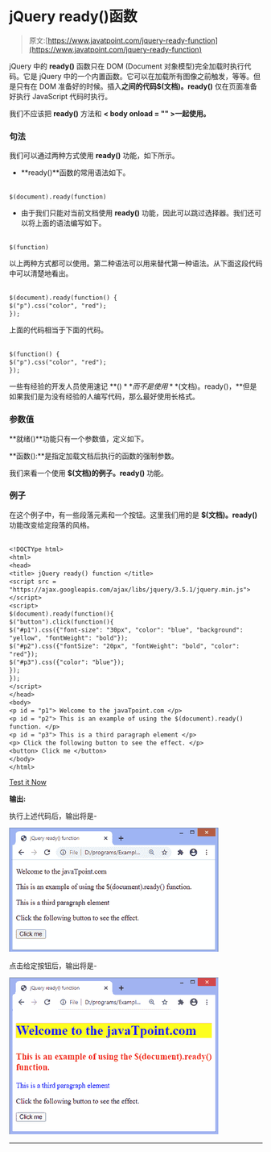 # jQuery ready()函数

> 原文:[https://www.javatpoint.com/jquery-ready-function](https://www.javatpoint.com/jquery-ready-function)

jQuery 中的 **ready()** 函数只在 DOM (Document 对象模型)完全加载时执行代码。它是 jQuery 中的一个内置函数。它可以在加载所有图像之前触发，等等。但是只有在 DOM 准备好的时候。插入**之间的代码$(文档)。ready()** 仅在页面准备好执行 JavaScript 代码时执行。

我们不应该把 **ready()** 方法和 **< body onload = "" >一起使用。**

### 句法

我们可以通过两种方式使用 **ready()** 功能，如下所示。

*   **ready()**函数的常用语法如下。

```

$(document).ready(function)

```

*   由于我们只能对当前文档使用 **ready()** 功能，因此可以跳过选择器。我们还可以将上面的语法编写如下。

```

$(function)

```

以上两种方式都可以使用。第二种语法可以用来替代第一种语法。从下面这段代码中可以清楚地看出。

```

$(document).ready(function() {  
$("p").css("color", "red");  
});

```

上面的代码相当于下面的代码。

```

$(function() {  
$("p").css("color", "red");  
});  

```

一些有经验的开发人员使用速记 **$()** 而不是使用 **$(文档)。ready()，**但是如果我们是为没有经验的人编写代码，那么最好使用长格式。

### 参数值

**就绪()**功能只有一个参数值，定义如下。

**函数():**是指定加载文档后执行的函数的强制参数。

我们来看一个使用 **$(文档)的例子。ready()** 功能。

### 例子

在这个例子中，有一些段落元素和一个按钮。这里我们用的是 **$(文档)。ready()** 功能改变给定段落的风格。

```

<!DOCTYpe html>
<html>
<head>
<title> jQuery ready() function </title>
<script src = "https://ajax.googleapis.com/ajax/libs/jquery/3.5.1/jquery.min.js"></script>
<script>
$(document).ready(function(){
$("button").click(function(){
$("#p1").css({"font-size": "30px", "color": "blue", "background": "yellow", "fontWeight": "bold"});
$("#p2").css({"fontSize": "20px", "fontWeight": "bold", "color": "red"});
$("#p3").css({"color": "blue"});
});
});
</script>
</head>
<body>
<p id = "p1"> Welcome to the javaTpoint.com </p>
<p id = "p2"> This is an example of using the $(document).ready() function. </p>
<p id = "p3"> This is a third paragraph element </p>
<p> Click the following button to see the effect. </p>
<button> Click me </button>
</body>
</html>

```

[Test it Now](https://www.javatpoint.com/oprweb/test.jsp?filename=jquery-ready-function1)

**输出:**

执行上述代码后，输出将是-

![jQuery ready() function](img/d84476b864b1c7b0269145e604280de8.png)

点击给定按钮后，输出将是-

![jQuery ready() function](img/466cf1c74e604b46ee4c02c503855e08.png)

* * *